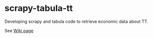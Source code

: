 # scrapy-tabula-tt
Developing scrapy and tabula code to retrieve economic data about TT.

See [Wiki page](wiki)